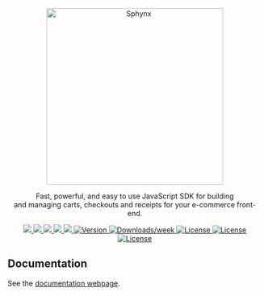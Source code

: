 <div align="center">
  <img src="https://user-images.githubusercontent.com/80452137/216784697-85c3221c-7532-4703-b285-ee74aba99c7b.svg" alt="Sphynx" height="350" />
  <p>Fast, powerful, and easy to use JavaScript SDK for building <br /> and managing carts, checkouts and receipts for your e-commerce front-end. </p>
</div>

<p align="center">
  <a href="https://github.com/evolinks/sphynx/actions/workflows/lint.yml">
    <img src="https://github.com/evolinks/sphynx/actions/workflows/lint.yml/badge.svg" />
  </a>
  <a href="https://github.com/evolinks/sphynx/actions/workflows/prettier.yml">
    <img src="https://github.com/evolinks/sphynx/actions/workflows/prettier.yml/badge.svg" />
  </a>
  <a href="https://github.com/evolinks/sphynx/actions/workflows/snyk.yml">
    <img src="https://github.com/evolinks/sphynx/actions/workflows/snyk.yml/badge.svg" />
  </a>
  <a href="https://github.com/evolinks/sphynx/actions/workflows/codeql.yml">
    <img src="https://github.com/evolinks/sphynx/actions/workflows/codeql.yml/badge.svg?branch=main" />
  </a>
  <a href="">
    <img src="https://img.shields.io/github/repo-size/evolinks/sphynx"/>
  </a>
  <a href="https://www.npmjs.com/package/sphynx">
    <img src="https://img.shields.io/npm/v/sphynx.svg" alt="Version" />
  </a>
  <a href="https://www.npmjs.com/package/sphynx">
    <img src="https://img.shields.io/npm/dw/sphynx" alt="Downloads/week" />
  </a>
    <a href="https://github.com/evolinks/sphynx/blob/main/package.json">
    <img src="https://img.shields.io/npm/l/sphynx.svg" alt="License" />
  </a>
   <a href="https://github.com/evolinks/sphynx/blob/main/package.json">
    <img src="https://img.shields.io/npm/l/sphynx.svg" alt="License" />
  </a>
  <a href="https://openbase.com/js/sphynx?utm_source=embedded&amp;utm_medium=badge&amp;utm_campaign=rate-badge">
    <img src="https://badges.openbase.com/js/featured/sphynx.svg?" alt="License" />
  </a>
  <br>
</p>


## Documentation

See the [documentation webpage](https://github.com/evolinks/sphynx).
